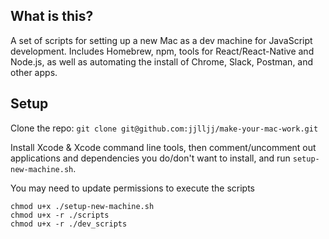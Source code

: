 ## What is this?

A set of scripts for setting up a new Mac as a dev machine for JavaScript development. Includes Homebrew, npm, tools for React/React-Native and Node.js, as well as automating the install of Chrome, Slack, Postman, and other apps.

## Setup

Clone the repo:
  `git clone git@github.com:jjlljj/make-your-mac-work.git`

Install Xcode & Xcode command line tools, then comment/uncomment out applications and dependencies you do/don't want to install, and run `setup-new-machine.sh`. 

You may need to update permissions to execute the scripts
```
chmod u+x ./setup-new-machine.sh
chmod u+x -r ./scripts
chmod u+x -r ./dev_scripts
```
